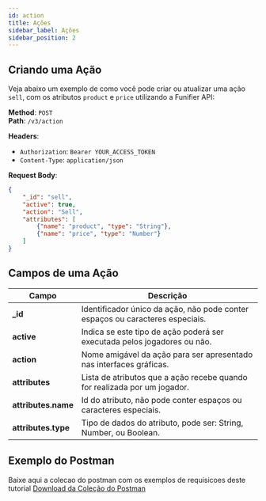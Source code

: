 ```yaml
---
id: action
title: Ações
sidebar_label: Ações
sidebar_position: 2
---
```


## Criando uma Ação

Veja abaixo um exemplo de como você pode criar ou atualizar uma ação `sell`, com os atributos `product` e `price` utilizando a Funifier API:

**Method**: `POST`  
**Path**: `/v3/action`  

**Headers**:  
- `Authorization`: `Bearer YOUR_ACCESS_TOKEN`  
- `Content-Type`: `application/json`  

**Request Body**:
```json
{
    "_id": "sell",
    "active": true,
    "action": "Sell",
    "attributes": [
        {"name": "product", "type": "String"}, 
        {"name": "price", "type": "Number"}
    ]
}
```

## Campos de uma Ação

|Campo|Descrição|
|------|----------|
|**_id**| Identificador único da ação, não pode conter espaços ou caracteres especiais. |
|**active**| Indica se este tipo de ação poderá ser executada pelos jogadores ou não.|
|**action**| Nome amigável da ação para ser apresentado nas interfaces gráficas.|
|**attributes**| Lista de atributos que a ação recebe quando for realizada por um jogador.|
|**attributes.name**| Id do atributo, não pode conter espaços ou caracteres especiais.|
|**attributes.type**| Tipo de dados do atributo, pode ser: String, Number, ou Boolean.|





## Exemplo do Postman
Baixe aqui a colecao do postman com os exemplos de requisicoes deste tutorial [Download da Coleção do Postman](/postman/action.postman_collection.json)